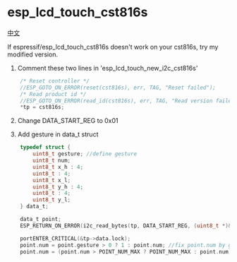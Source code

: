 # esp_lcd_touch_cst816s

[中文](README_CN.md)

If espressif/esp_lcd_touch_cst816s doesn't work on your cst816s, try my modified version.

1. Comment these two lines in 'esp_lcd_touch_new_i2c_cst816s'

```c
    /* Reset controller */
    //ESP_GOTO_ON_ERROR(reset(cst816s), err, TAG, "Reset failed");
    /* Read product id */
    //ESP_GOTO_ON_ERROR(read_id(cst816s), err, TAG, "Read version failed");
    *tp = cst816s;
```

2. Change DATA_START_REG to 0x01

3. Add gesture in data_t struct

```c
    typedef struct {
        uint8_t gesture; //define gesture
        uint8_t num;
        uint8_t x_h : 4;
        uint8_t : 4;
        uint8_t x_l;
        uint8_t y_h : 4;
        uint8_t : 4;
        uint8_t y_l;
    } data_t;

    data_t point;
    ESP_RETURN_ON_ERROR(i2c_read_bytes(tp, DATA_START_REG, (uint8_t *)&point, sizeof(data_t)), TAG, "I2C read failed");

    portENTER_CRITICAL(&tp->data.lock);
    point.num = point.gesture > 0 ? 1 : point.num; //fix point.num by gesture data, because you'll get 0 when single click
    point.num = (point.num > POINT_NUM_MAX ? POINT_NUM_MAX : point.num);
```
